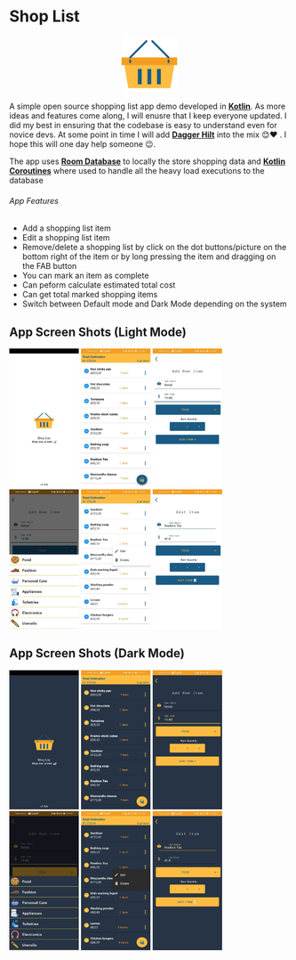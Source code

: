 # Shop List

<p align="center">
  <img src="https://github.com/MicahSphelele/ShopList/blob/master/screenshots/logo.png" width="100" height="100">
</p>

A simple open source shopping list app demo developed in [**Kotlin**](https://kotlinlang.org/). As more ideas and features come along, I will enusre that I keep everyone updated. I did my best in ensuring that the codebase is easy to understand even for novice devs. At some point in time I will add [**Dagger Hilt**](https://dagger.dev/hilt/) into the mix 😊❤ . I hope this will one day help someone 😉.

The app uses [**Room Database**](https://developer.android.com/training/data-storage/room) to locally the store shopping data and [**Kotlin Coroutines**](https://kotlinlang.org/docs/reference/coroutines-overview.html) where used to handle all the heavy load executions to the database

###### App Features
- Add a shopping list item
- Edit a shopping list item
- Remove/delete a shopping list by click on the dot buttons/picture on the bottom right of the item or by long pressing the item and dragging on the FAB button
- You can mark an item as complete 
- Can peform calculate estimated total cost 
- Can get total marked shopping items
- Switch between Default mode and Dark Mode depending on the system

## App Screen Shots (Light Mode)

<div>
 <img src="https://github.com/MicahSphelele/ShopList/blob/master/screenshots/default_mode/screen_1.jpg" width="125" height="250"/>
<img src="https://github.com/MicahSphelele/ShopList/blob/master/screenshots/default_mode/screen_2.jpg" width="125" height="250"/>
<img src="https://github.com/MicahSphelele/ShopList/blob/master/screenshots/default_mode/screen_3.jpg" width="125" height="250"/>
<img src="https://github.com/MicahSphelele/ShopList/blob/master/screenshots/default_mode/screen_4.jpg" width="125" height="250"/>
<img src="https://github.com/MicahSphelele/ShopList/blob/master/screenshots/default_mode/screen_5.jpg" width="125" height="250"/>
<img src="https://github.com/MicahSphelele/ShopList/blob/master/screenshots/default_mode/screen_6.jpg" width="125" height="250"/>
</div>


## App Screen Shots (Dark Mode)

<div>
 <img src="https://github.com/MicahSphelele/ShopList/blob/master/screenshots/dark_mode/screen_1.jpg" width="125" height="250"/>
<img src="https://github.com/MicahSphelele/ShopList/blob/master/screenshots/dark_mode/screen_2.jpg" width="125" height="250"/>
<img src="https://github.com/MicahSphelele/ShopList/blob/master/screenshots/dark_mode/screen_3.jpg" width="125" height="250"/>
<img src="https://github.com/MicahSphelele/ShopList/blob/master/screenshots/dark_mode/screen_4.jpg" width="125" height="250"/>
<img src="https://github.com/MicahSphelele/ShopList/blob/master/screenshots/dark_mode/screen_5.jpg" width="125" height="250"/>
<img src="https://github.com/MicahSphelele/ShopList/blob/master/screenshots/dark_mode/screen_6.jpg" width="125" height="250"/>
</div>






